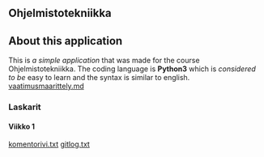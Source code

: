 ## Ohjelmistotekniikka
## About this application
This is *a simple application* that was made for the course Ohjelmistotekniikka.
The coding language is **Python3** which is *considered to be* easy to learn and 
the syntax is similar to english.
[vaatimusmaarittely.md](https://github.com/renvik/ot-harjoitustyo/blob/main/dokumentaatio/vaatimusmaarittely.md)

### Laskarit
#### Viikko 1
[komentorivi.txt](https://github.com/renvik/ot-harjoitustyo/blob/main/laskarit/viikko1/komentorivi.txt)
[gitlog.txt](https://github.com/renvik/ot-harjoitustyo/blob/main/laskarit/viikko1/gitlog.txt)
